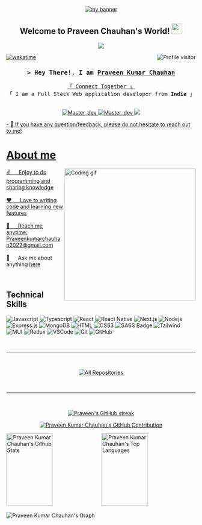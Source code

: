<p align="center">
  <a href="https://github.com/Praveen-2022" target="_blank" rel="norefferrer">
    <img src="https://github.com/Praveen-2022/Praveen-2022/assets/110144648/1938b01f-5bda-4034-b3f5-d6801e7b948b" alt="my banner">
  </a>
</p>
<h2 align="center">
  Welcome to Praveen Chauhan's World!
  <img src="https://media.giphy.com/media/hvRJCLFzcasrR4ia7z/giphy.gif" width="28">
</h2>



<p align="center">
  <a href="https://github.com/Praveen-2022"><img src="https://readme-typing-svg.herokuapp.com/?lines=Full%20Stack%20Web%20Developer;Front%20End%20Developer;1.5%2B%20years%20of%20coding%20experience;Always%20learning%20new%20things&center=true&width=380&height=45"></a>
</p>



<a href="https://komarev.com/ghpvc/?username=Praveen-2022">
  <img align="right" src="https://komarev.com/ghpvc/?username=Praveen-2022&label=Visitors&color=0e75b6&style=flat" alt="Profile visitor" />
</a>


[![wakatime](https://wakatime.com/badge/user/eebb3dd8-d9b2-40de-9b88-6fd6cac99dbc.svg)](https://wakatime.com/@eebb3dd8-d9b2-40de-9b88-6fd6cac99dbc)

<!-- Intro  -->
<h3 align="center">
        <samp>&gt; Hey There!, I am
                <b><a target="_blank" href="https://praveendev.vercel.app">Praveen Kumar Chauhan</a></b>
        </samp>
</h3>


<p align="center"> 
  <samp>
    <a href="https://www.praveendev.vercel.app">「 Connect Together 」</a>
    <br>
    「 I am a Full Stack Web application developer from <b>India</b> 」
    <br>
    <br>
  </samp>
</p>

<p align="center">
 <a href="https://praveendev.vercel.app" target="blank">
  <img src="https://img.shields.io/badge/Website-DC143C?style=for-the-badge&logo=medium&logoColor=white" alt="Master_dev" />
 </a>
 <a href="https://www.linkedin.com/in/praveen-vbspu/" target="_blank">
  <img src="https://img.shields.io/badge/LinkedIn-0077B5?style=for-the-badge&logo=linkedin&logoColor=white" alt="Master_dev"/>
 </a>
 <a href="https://twitter.com/Praveen52" target="_blank">
  <img src="https://img.shields.io/badge/Twitter-1DA1F2?style=for-the-badge&logo=twitter&logoColor=white" />
 <!-- </a>
 <a href="https://instagram.com/alsiam_dev" target="_blank">
  <img src="https://img.shields.io/badge/Instagram-fe4164?style=for-the-badge&logo=instagram&logoColor=white" alt="alsiam" />
 </a>  -->
</p>
   - 💬 If you have any question/feedback, please do not hesitate to reach out to me!
<br />

<!-- About Section -->
 # About me
 
<p>
 <img align="right" width="350" src="/assets/programmer.gif" alt="Coding gif" />
  
 ✌️ &emsp; Enjoy to do programming and sharing knowledge <br/><br/>
 ❤️ &emsp; Love to writing code and learning new features<br/><br/>
 📧 &emsp; Reach me anytime: Praveenkumarchauhan2022@gmail.com<br/><br/>
 💬 &emsp; Ask me about anything [here](https://github.com/Praveen-2022/Praveen-2022/issues)

</p>

<br/>

## Technical Skills

![Javascript](https://img.shields.io/badge/Javascript-F0DB4F?style=for-the-badge&labelColor=black&logo=javascript&logoColor=F0DB4F)
![Typescript](https://img.shields.io/badge/Typescript-007acc?style=for-the-badge&labelColor=black&logo=typescript&logoColor=007acc)
![React](https://img.shields.io/badge/-React-61DBFB?style=for-the-badge&labelColor=black&logo=react&logoColor=61DBFB)
![React Native](https://img.shields.io/badge/React_Native-20232A?style=for-the-badge&logo=react&logoColor=61DAFB)
![Next.js](https://img.shields.io/badge/next.js-000000?style=for-the-badge&logo=nextdotjs&logoColor=white)
![Nodejs](https://img.shields.io/badge/Nodejs-3C873A?style=for-the-badge&labelColor=black&logo=node.js&logoColor=3C873A)
![Express.js](https://img.shields.io/badge/Express.js-000000?style=for-the-badge&logo=express&logoColor=white)
![MongoDB](https://img.shields.io/badge/MongoDB-4EA94B?style=for-the-badge&logo=mongodb&logoColor=white)
![HTML](https://img.shields.io/badge/HTML5-E34F26?style=for-the-badge&logo=html5&logoColor=white)
![CSS3](https://img.shields.io/badge/CSS3-1572B6?style=for-the-badge&logo=css3&logoColor=white)
![SASS Badge](https://img.shields.io/badge/Sass-CC6699?style=for-the-badge&logo=sass&logoColor=white)
![Tailwind](https://img.shields.io/badge/Tailwind_CSS-092749?style=for-the-badge&logo=tailwindcss&logoColor=06B6D4&labelColor=000000)
![MUI](https://img.shields.io/badge/MUI-%230081CB.svg?style=for-the-badge&logo=mui&logoColor=white)
![Redux](https://img.shields.io/badge/Redux-593D88?style=for-the-badge&logo=redux&logoColor=white)
![VSCode](https://img.shields.io/badge/Visual_Studio-0078d7?style=for-the-badge&logo=visual%20studio&logoColor=white)
![Git](https://img.shields.io/badge/Git-F05032?style=for-the-badge&logo=git&logoColor=white)
![GitHub](https://img.shields.io/badge/github-%23121011.svg?style=for-the-badge&logo=github&logoColor=white)
<br/>

<!-- ## Top Open Source - -->
<!-- [![Web Projects](https://github-readme-stats.vercel.app/api/pin/?username=alsiam&repo=web-projects&border_color=7F3FBF&bg_color=0D1117&title_color=C9D1D9&text_color=8B949E&icon_color=7F3FBF)](https://github.com/alsiam/web-projects)
[![Al Folio](https://github-readme-stats.vercel.app/api/pin/?username=alsiam&repo=al-folio&border_color=7F3FBF&bg_color=0D1117&title_color=C9D1D9&text_color=8B949E&icon_color=7F3FBF)](https://github.com/alsiam/al-folio)
[![Al Siam Readme](https://github-readme-stats.vercel.app/api/pin/?username=alsiam&repo=alsiam&border_color=7F3FBF&bg_color=0D1117&title_color=C9D1D9&text_color=8B949E&icon_color=7F3FBF)](https://github.com/alsiam/alsiam)
[![Al Siam Teminal](https://github-readme-stats.vercel.app/api/pin/?username=alsiam&repo=alsiam.github.io&border_color=7F3FBF&bg_color=0D1117&title_color=C9D1D9&text_color=8B949E&icon_color=7F3FBF)](https://github.com/alsiam/alsiam.github.io) -->
<br>
<hr/>
<br>

<p align="center">
  <a href="https://github.com/Praveen-2022?tab=repositories" target="_blank"><img alt="All Repositories" title="All Repositories" src="https://img.shields.io/badge/-All%20Repos-2962FF?style=for-the-badge&logo=koding&logoColor=white"/></a>
</p>

<br/>
<hr/>
<br/>

<p align="center">
  <a href="https://github.com/Praveen-2022">
    <img src="https://github-readme-streak-stats.herokuapp.com/?user=Praveen-2022&theme=radical&border=7F3FBF&background=0D1117" alt="Praveen's GitHub streak"/>
  </a>
</p>

<p align="center">
  <a href="https://github.com/Praveen-2022">
    <img src="https://github-profile-summary-cards.vercel.app/api/cards/profile-details?username=Praveen-2022&theme=radical" alt="Praveen Kumar Chauhan's GitHub Contribution"/>
  </a>
</p>

<a> 
    <a href="https://github.com/Praveen-2022"><img alt="Praveen Kumar Chauhan's Github Stats" src="https://denvercoder1-github-readme-stats.vercel.app/api?username=Praveen-2022&show_icons=true&count_private=true&theme=react&border_color=7F3FBF&bg_color=0D1117&title_color=F85D7F&icon_color=F8D866" height="192px" width="49.5%"/></a>
  <a href="https://github.com/Praveen-2022"><img alt="Praveen Kumar Chauhan's Top Languages" src="https://denvercoder1-github-readme-stats.vercel.app/api/top-langs/?username=Praveen-2022&langs_count=8&layout=compact&theme=react&border_color=7F3FBF&bg_color=0D1117&title_color=F85D7F&icon_color=F8D866" height="192px" width="49.5%"/></a>
  <br/>
</a>

![Praveen Kumar Chauhan's Graph](https://github-readme-activity-graph.vercel.app/graph?username=Praveen-2022&custom_title=Praveen%20Kumar%20Chauhan's%20GitHub%20Activity%20Graph&bg_color=0D1117&color=7F3FBF&line=7F3FBF&point=7F3FBF&area_color=FFFFFF&title_color=FFFFFF&area=true)
